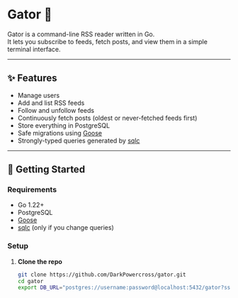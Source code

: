 # Gator 🐊

Gator is a command-line RSS reader written in Go.  
It lets you subscribe to feeds, fetch posts, and view them in a simple terminal interface.

---

## ✨ Features

- Manage users  
- Add and list RSS feeds  
- Follow and unfollow feeds  
- Continuously fetch posts (oldest or never-fetched feeds first)  
- Store everything in PostgreSQL  
- Safe migrations using [Goose](https://github.com/pressly/goose)  
- Strongly-typed queries generated by [sqlc](https://sqlc.dev)  

---

## 🚀 Getting Started

### Requirements
- Go 1.22+  
- PostgreSQL  
- [Goose](https://github.com/pressly/goose)  
- [sqlc](https://sqlc.dev) (only if you change queries)

### Setup

1. **Clone the repo**
   ```bash
   git clone https://github.com/DarkPowercross/gator.git
   cd gator
   export DB_URL="postgres://username:password@localhost:5432/gator?sslmode=disable"
   ```
